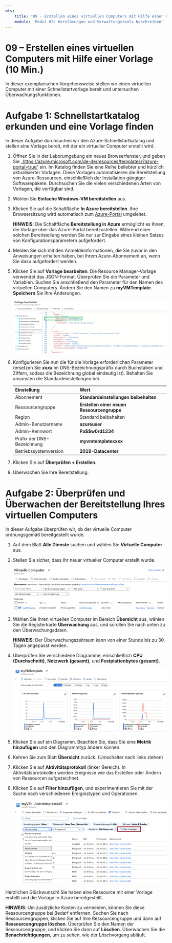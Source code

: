 ```yaml
---
wts:
    title: '09 - Erstellen eines virtuellen Computers mit Hilfe einer Vorlage (10 Min.)'
    module: 'Modul 03: Kernlösungen und Verwaltungstools beschreiben'
---
```

# 09 – Erstellen eines virtuellen Computers mit Hilfe einer Vorlage (10 Min.)

In dieser exemplarischen Vorgehensweise stellen wir einen virtuellen Computer mit einer Schnellstartvorlage bereit und untersuchen Überwachungsfunktionen.

# Aufgabe 1: Schnellstartkatalog erkunden und eine Vorlage finden 

In dieser Aufgabe durchsuchen wir den Azure-Schnellstartkatalog und stellen eine Vorlage bereit, mit der ein virtueller Computer erstellt wird. 

1. Öffnen Sie in der Laborumgebung ein neues Browserfenster, und geben Sie „https://azure.microsoft.com/de-de/resources/templates/?azure-portal=true“ ein. Im Katalog finden Sie eine Reihe beliebter und kürzlich aktualisierter Vorlagen. Diese Vorlagen automatisieren die Bereitstellung von Azure-Ressourcen, einschließlich der Installation gängiger Softwarepakete. Durchsuchen Sie die vielen verschiedenen Arten von Vorlagen, die verfügbar sind.

2. Wählen Sie **Einfache Windows-VM bereitstellen** aus.

3. Klicken Sie auf die Schaltfläche **In Azure bereitstellen**. Ihre Browsersitzung wird automatisch zum [Azure-Portal](http://portal.azure.com/) umgeleitet.

    **HINWEIS**: Die Schaltfläche **Bereitstellung in Azure** ermöglicht es Ihnen, die Vorlage über das Azure-Portal bereitzustellen. Während einer solchen Bereitstellung werden Sie nur zur Eingabe eines kleinen Satzes von Konfigurationsparametern aufgefordert. 

4. Melden Sie sich mit den Anmeldeinformationen, die Sie zuvor in den Anweisungen erhalten haben, bei Ihrem Azure-Abonnement an, wenn Sie dazu aufgefordert werden.

5. Klicken Sie auf **Vorlage bearbeiten**. Die Resource Manager-Vorlage verwendet das JSON-Format. Überprüfen Sie die Parameter und Variablen.  Suchen Sie anschließend den Parameter für den Namen des virtuellen Computers. Ändern Sie den Namen zu **myVMTemplate**. **Speichern** Sie Ihre Änderungen. 

    ![Screenshot der Vorlage mit der hervorgehobenen Änderung des VM-Namens.](../images/0901.png)

6. Konfigurieren Sie nun die für die Vorlage erforderlichen Parameter (ersetzen Sie ***xxxx*** im DNS-Bezeichnungspräfix durch Buchstaben und Ziffern, sodass die Bezeichnung global eindeutig ist). Behalten Sie ansonsten die Standardeinstellungen bei. 

    | Einstellung| Wert|
    |----|----|
    | Abonnement | **Standardeinstellungen beibehalten**|
    | Ressourcengruppe | **Erstellen einer neuen Ressourcengruppe** |
    | Region | Standard beibehalten |
    | Admin-Benutzername | **azureuser** |
    | Admin-Kennwort | **Pa$$w0rd1234** |
    | Präfix der DNS-Bezeichnung | **myvmtemplatexxxx** |
    | Betriebssystemversion | **2019-Datacenter** |


7. Klicken Sie auf **Überprüfen + Erstellen**.

8. Überwachen Sie Ihre Bereitstellung. 

# Aufgabe 2: Überprüfen und Überwachen der Bereitstellung Ihres virtuellen Computers

In dieser Aufgabe überprüfen wir, ob der virtuelle Computer ordnungsgemäß bereitgestellt wurde. 

1. Auf dem Blatt **Alle Dienste** suchen und wählen Sie **Virtuelle Computer** aus.

2. Stellen Sie sicher, dass Ihr neuer virtueller Computer erstellt wurde. 

    ![Screenshot der Seite „Virtuelle Computer“. Der neue virtuelle Computer wird angezeigt und ausgeführt.](../images/0902.png)

3. Wählen Sie Ihren virtuellen Computer im Bereich **Übersicht** aus, wählen Sie die Registerkarte **Überwachung** aus, und scrollen Sie nach unten zu den Überwachungsdaten.

    **HINWEIS**: Der Überwachungszeitraum kann von einer Stunde bis zu 30 Tagen angepasst werden.

4. Überprüfen Sie verschiedene Diagramme, einschließlich **CPU (Durchschnitt)**, **Netzwerk (gesamt)**, und **Festplattenbytes (gesamt)**. 

    ![Screenshot der Überwachungsdiagramme zum virtuellen Computer.](../images/0903.png)

5. Klicken Sie auf ein Diagramm. Beachten Sie, dass Sie eine **Metrik hinzufügen** und den Diagrammtyp ändern können.

6. Kehren Sie zum Blatt **Übersicht** zurück. (Umschalter nach links ziehen)
7. Klicken Sie auf **Aktivitätsprotokoll** (linker Bereich). In Aktivitätsprotokollen werden Ereignisse wie das Erstellen oder Ändern von Ressourcen aufgezeichnet. 

8. Klicken Sie auf **Filter hinzufügen**, und experimentieren Sie mit der Suche nach verschiedenen Ereignistypen und Operationen. 

    ![Screenshot der Seite „Filter hinzufügen“ mit ausgewähltem Ereignistyp.](../images/0904.png)

Herzlichen Glückwunsch! Sie haben eine Ressource mit einer Vorlage erstellt und die Vorlage in Azure bereitgestellt.

**HINWEIS**: Um zusätzliche Kosten zu vermeiden, können Sie diese Ressourcengruppe bei Bedarf entfernen. Suchen Sie nach Ressourcengruppen, klicken Sie auf Ihre Ressourcengruppe und dann auf **Ressourcengruppe löschen**. Überprüfen Sie den Namen der Ressourcengruppe, und klicken Sie dann auf **Löschen**. Überwachen Sie die **Benachrichtigungen**, um zu sehen, wie der Löschvorgang abläuft.
